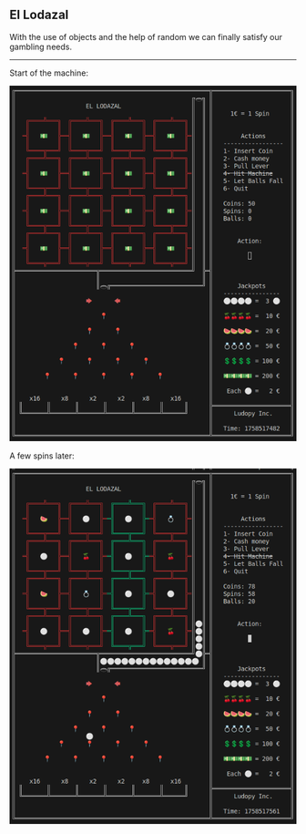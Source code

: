## El Lodazal

With the use of objects and the help of random we can finally satisfy our gambling needs.

---

Start of the machine:

![alt text primera imatge](img/image.png)

A few spins later:

![alt text segona imatge](img/image-1.png)